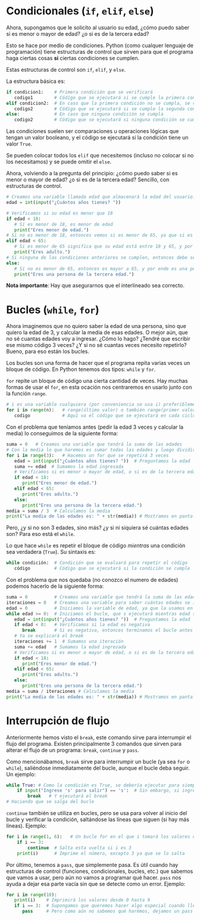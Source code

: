 # Condicionales (`if`, `elif`, `else`)

Ahora, supongamos que le solicito al usuario su edad, ¿cómo puedo saber si es menor o mayor de edad? ¿o si es de la tercera edad?

Esto se hace por medio de condiciones. Python (como cualquer lenguaje de programación) tiene estructuras de control que sirven para que el programa haga ciertas cosas **si** ciertas condiciones se cumplen.

Estas estructuras de control son `if`, `elif`, y `else`.

La estructura básica es:
```python
if condicion1:    # Primera condición que se verificará
   codigo1        # Código que se ejecutará si se cumple la primera condición
elif condicion2:  # En caso que la primera condición no se cumpla, se verifica la segunda
   codigo2        # Código que se ejecutará si se cumple la segunda condición
else:             # En caso que ninguna condición se cumpla
   codigo2        # Código que se ejecutará si ninguna condición se cumple
```

Las condiciones suelen ser comparaciones u operaciones lógicas que tengan un valor booleano, y el código se ejecutará si la condición tiene un valor `True`.

Se pueden colocar todos los `elif` que necesitemos (incluso no colocar si no los necesitamos) y se puede omitir el `else`.

Ahora, volviendo a la pregunta del principio: ¿cómo puedo saber si es menor o mayor de edad? ¿o si es de la tercera edad? Sencillo, con estructuras de control.

```python
# Creamos una variable llamada edad que almacenará la edad del usuario. Preguntamos al usuario su edad utilizando la función input() y convertimos ese valor a entero con la función int(), ya que las edades son números enteros.
edad = int(input("¿Cuántos años tienes? "))

# Verificamos si su edad es menor que 18
if edad < 18:
   # Si es menor de 18, es menor de edad
   print("Eres menor de edad.")
# Si no es menor de 18, entonces vemos si es menor de 65, ya que si es mayor de 18 y menor de 65 es un adulto
elif edad < 65:
   # Si es menor de 65 significa que su edad está entre 18 y 65, y por lo tanto es un adulto.
   print("Eres adulto.")
# Si ninguna de las condiciones anteriores se cumplen, entonces debe ser mayor de 65
else:
   # Si no es menor de 65, entonces es mayor a 65, y por ende es una persona de la tercera edad
   print("Eres una persona de la tercera edad.")
```

**Nota importante**: Hay que asegurarnos que el interlineado sea correcto.

# Bucles (`while`, `for`)

Ahora imaginemos que no quiero saber la edad de una persona, sino que quiero la edad de 3, y calcular la media de esas edades. O mejor aún, que no sé cuantas edades voy a ingresar. ¿Cómo lo hago? ¿Tendré que escribir ese mismo código 3 veces? ¿Y si no sé cuantas veces necesito repetirlo? Bueno, para eso están los bucles.

Los bucles son una forma de hacer que el programa repita varias veces un bloque de código. En Python tenemos dos tipos: `while` y `for`.

`for` repite un bloque de código una cierta cantidad de veces. Hay muchas formas de usar el `for`, en esta ocación nos centraremos en usarlo junto con la función `range`.

```python
# i es una variable cualquiera (por conveniencia se usa i) preferiblemente no usada. n es la cantidad de veces que se ejecutará el bucle. A lo largo del bucle, i tomará los valores desde 0 hasta n - 1.
for i in range(n):   # range(último valor) o también range(primer valor, último valor, intervalo) en ambos casos no incluye el último valor, sino el anterior a este
   codigo            # Aquí va el código que se ejecutará en cada ciclo del bucle
```

Con el problema que teníamos antes (pedir la edad 3 veces y calcular la media) lo conseguimos de la siguiente forma:
```python
suma = 0   # Creamos una variable que tendrá la suma de las edades
# Con la media lo que haremos es sumar todas las edades y luego dividirlas entre 3, por lo que la iniciamos en 3
for i in range(3):   # Hacemos un for que se repetirá 3 veces
   edad = int(input("¿Cuántos años tienes? "))  # Preguntamos la edad
   suma += edad  # Sumamos la edad ingresada
   # Verificamos si es menor o mayor de edad, o si es de la tercera edad
   if edad < 18:
      print("Eres menor de edad.")
   elif edad < 65:
      print("Eres adulto.")
   else:
      print("Eres una persona de la tercera edad.")
media = suma / 3  # Calculamos la media
print("La media de las edades es: " + str(media)) # Mostramos en pantalla cuanto es la media, convirtiendola primero a str
```

Pero, ¿y si no son 3 edades, sino más? ¿y si ni siquiera sé cuántas edades son? Para eso está el `while`.

Lo que hace `while` es repetir el bloque de código _mientras_ una condición sea verdadera (`True`). Su sintaxis es:

```python
while condición:  # Condición que se evaluará para repetir el código
   código         # Código que se ejecutará si la condición se cumple
```

Con el problema que nos quedaba (no conozco el numero de edades) podemos hacerlo de la siguiente forma:
```python
suma = 0          # Creamos una variable que tendrá la suma de las edades
iteraciones = 0   # Creamos una variable para saber cuántas edades se ingresaron
edad = 0          # Iniciamos la variable de edad, ya que la usamos en la condición del while
while edad >= 0:  # Iniciamos el bucle, que s ejecutará mientras edad sea mayor o igual a 0
   edad = int(input("¿Cuántos años tienes? "))  # Preguntamos la edad
   if edad < 0:   # Verificamos si la edad es negativa
      break       # Si es negativa, entonces terminamos el bucle antes de sumar la edad o aumentar la variable iteraciones
   # Ya se explicará el break
   iteraciones += 1  # Sumamos una iteración
   suma += edad   # Sumamos la edad ingresada
   # Verificamos si es menor o mayor de edad, o si es de la tercera edad
   if edad < 18:
      print("Eres menor de edad.")
   elif edad < 65:
      print("Eres adulto.")
   else:
      print("Eres una persona de la tercera edad.")
media = suma / iteraciones # Calculamos la media
print("La media de las edades es: " + str(media)) # Mostramos en pantalla cuanto es la media, convirtiendola primero a str
```

# Interrupción de flujo

Anteriormente hemos visto el `break`, este comando sirve para interrumpir el flujo del programa. Existen principalmente 3 comandos que sirven para alterar el flujo de un programa: `break`, `continue` y `pass`.

Como mencionábamos, `break` sirve para interrumpir un bucle (ya sea `for` o `while`), saliéndose inmediatamente del bucle, aunque el bucle deba seguir. Un ejemplo:
```python
while True: # Como la condición es True, se debería ejecutar para siempre
    if input("Ingrese 's' para salir") == 's':  # Sin embargo, si ingresamos 's' cuando nos lo solicita, el programa entrará en el condicional
        break   # Y ejecutará el break
# Haciendo que se salga del bucle
```

`continue` también se utiliza en bucles, pero se usa para volver al inicio del bucle y verificar la condición, saltándose las líneas que siguen (si hay más líneas). Ejemplo:
```python
for i in range(1, 6):   # Un bucle for en el que i tomará los valores desde 1 hasta 5
    if i == 3:
        continue  # Salta esta vuelta si i es 3
    print(i)      # Imprime el número, excepto 3 ya que se lo salta
```

Por último, tenemos a `pass`, que simplemente pasa. Es útil cuando hay estructuras de control (funciones, condicionales, bucles, etc.) que sabemos que vamos a usar, pero aún no vamos a programar qué hacer. `pass` nos ayuda a dejar esa parte vacía sin que se detecte como un error. Ejemplo:
```python
for i in range(10):
   print(i)    # Imprimirá los valores desde 0 hasta 9
   if i == 3:  # Supongamos que queremos hacer algo especial cuando llegue a 3
      pass     # Pero como aún no sabemos qué harémos, dejamos un pass
```